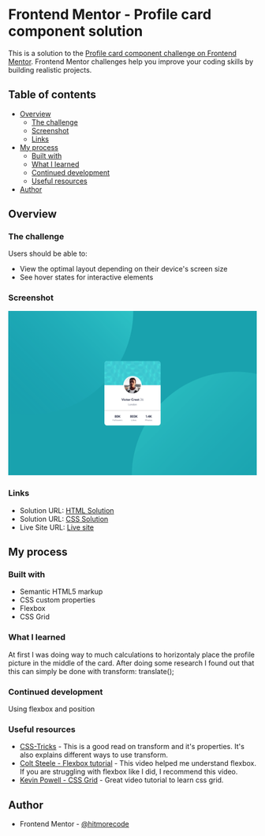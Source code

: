 # Frontend Mentor - Profile card component solution

This is a solution to the [Profile card component challenge on Frontend Mentor](https://www.frontendmentor.io/challenges/profile-card-component-cfArpWshJ). Frontend Mentor challenges help you improve your coding skills by building realistic projects. 

## Table of contents

- [Overview](#overview)
  - [The challenge](#the-challenge)
  - [Screenshot](#screenshot)
  - [Links](#links)
- [My process](#my-process)
  - [Built with](#built-with)
  - [What I learned](#what-i-learned)
  - [Continued development](#continued-development)
  - [Useful resources](#useful-resources)
- [Author](#author)


## Overview

### The challenge

Users should be able to:

- View the optimal layout depending on their device's screen size
- See hover states for interactive elements

### Screenshot

![](./screenshot/screenshot_01.jpg)


### Links

- Solution URL: [HTML Solution](https://github.com/hitmorecode/profile_card_component/blob/main/index.html)
- Solution URL: [CSS Solution](https://github.com/hitmorecode/profile_card_component/blob/main/css/style.css)
- Live Site URL: [Live site](https://hitmorecode.github.io/four_card_feature/)

## My process

### Built with

- Semantic HTML5 markup
- CSS custom properties
- Flexbox
- CSS Grid

### What I learned

At first I was doing way to much calculations to horizontaly place the profile picture in the middle of the card. After doing some research I found out that this can simply be done with transform: translate(); 

### Continued development

Using flexbox and position

### Useful resources

- [CSS-Tricks](https://css-tricks.com/almanac/properties/t/transform/) - This is a good read on transform and it's properties. It's also explains different ways to use transform.
- [Colt Steele - Flexbox tutorial](https://www.youtube.com/watch?v=qZv-rNx0jEA) - This video helped me understand flexbox. If you are struggling with flexbox like I did, I recommend this video.
- [Kevin Powell - CSS Grid](https://www.youtube.com/watch?v=8QSqwbSztnA) - Great video tutorial to learn css grid.

## Author

- Frontend Mentor - [@hitmorecode](https://www.frontendmentor.io/profile/hitmorecode)